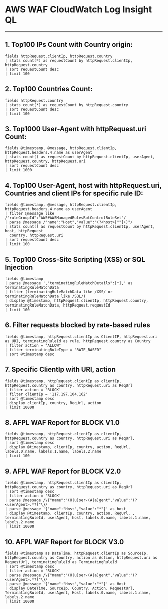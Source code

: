 # AWS WAF CloudWatch Log Insight QL

--------------------------

## 1. Top100 IPs Count with Country origin:

```ql
fields httpRequest.clientIp, httpRequest.country
| stats count(*) as requestCount by httpRequest.clientIp, httpRequest.country
| sort requestCount desc
| limit 100
```

## 2. Top100 Countries Count:

```ql
fields httpRequest.country
| stats count(*) as requestCount by httpRequest.country
| sort requestCount desc
| limit 100
```

## 3. Top1000 User-Agent with httpRequest.uri Count:

```ql
fields @timestamp, @message, httpRequest.clientIp, httpRequest.headers.4.name as userAgent
| stats count() as requestCount by httpRequest.clientIp, userAgent, httpRequest.country, httpRequest.uri
| sort requestCount desc
| limit 1000
```

## 4. Top100 User-Agent, host with httpRequest.uri, Countries and client IPs for specific rule ID:

```ql
fields @timestamp, @message, httpRequest.clientIp, httpRequest.headers.4.name as userAgent
| filter @message like /"ruleGroupId":"AWS#AWSManagedRulesBotControlRuleSet"/
| parse @message /"name":"Host","value":"(?<host>[^"]+)"/
| stats count() as requestCount by httpRequest.clientIp, userAgent, host, httpRequest  
  country, httpRequest.uri
| sort requestCount desc
| limit 100
```

## 5. Top100 Cross-Site Scripting (XSS) or SQL Injection

```ql
fields @timestamp
| parse @message ',"terminatingRuleMatchDetails":[*],' as terminatingRuleMatchData
| filter (terminatingRuleMatchData like /XSS/ or terminatingRuleMatchData like /SQL/)
| display @timestamp, httpRequest.clientIp, httpRequest.country, terminatingRuleMatchData, httpRequest.requestId
| limit 100
```

## 6. Filter requests blocked by rate-based rules

```ql
fields @timestamp, httpRequest.clientIp as ClientIP, httpRequest.uri as URI, terminatingRuleId as rule, httpRequest.country as Country
| filter action = "ALLOW"
| filter terminatingRuleType = "RATE_BASED"
| sort @timestamp desc
```

## 7. Specific ClientIp with URI, action

```ql
fields @timestamp, httpRequest.clientIp as clientIp, httpRequest.country as country, httpRequest.uri as ReqUrl
| filter action = 'BLOCK'
| filter clientIp = '117.197.104.162'
| sort @timestamp desc
| display clientIp, country, ReqUrl, action
| limit 10000
```

## 8. AFPL WAF Report for BLOCK V1.0

```ql
fields @timestamp, httpRequest.clientIp as clientIp, httpRequest.country as country, httpRequest.uri as ReqUrl, 
| sort @timestamp desc
| display @timestamp, clientIp, country, action, ReqUrl, labels.0.name, labels.1.name, labels.2.name
| limit 100
```

## 9. AFPL WAF Report for BLOCK V2.0

```ql
fields @timestamp, httpRequest.clientIp as clientIp, httpRequest.country as country, httpRequest.uri as ReqUrl
| sort @timestamp desc
| filter action = 'BLOCK'
| parse @message /\{"name":"(U|u)ser-(A|a)gent","value":"(?<userAgent>.*?)"\}/
| parse @message '{"name":"Host","value":"*"}' as host
| display @timestamp, clientIp, country, action, ReqUrl, , terminatingRuleId, userAgent, host, labels.0.name, labels.1.name, labels.2.name
| limit 10000
```

## 10. AFPL WAF Report for BLOCK V3.0

```ql
fields @timestamp as DateTime, httpRequest.clientIp as SourceIp, httpRequest.country as Country, action as Action, httpRequest.uri as RequestUrl, terminatingRuleId as TerminatingRuleId
| sort @timestamp desc
| filter action = 'BLOCK'
| parse @message /\{"name":"(U|u)ser-(A|a)gent","value":"(?<userAgent>.*?)"\}/
| parse @message '{"name":"Host","value":"*"}' as Host
| display DateTime, SourceIp, Country, Action, RequestUrl, TerminatingRuleId, userAgent, Host, labels.0.name, labels.1.name, labels.2.name
| limit 10000
```
